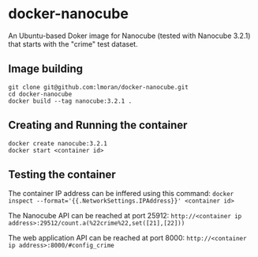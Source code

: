 # docker-nanocube

An Ubuntu-based Doker image for Nanocube (tested with Nanocube 3.2.1) that starts with the "crime" test dataset.


## Image building

```
git clone git@github.com:lmoran/docker-nanocube.git
cd docker-nanocube
docker build --tag nanocube:3.2.1 .

```


## Creating and Running the container

```
docker create nanocube:3.2.1
docker start <container id>

```


## Testing the container

The container IP address can be inffered using this command:
`docker inspect --format='{{.NetworkSettings.IPAddress}}' <container id>`

The Nanocube API can be reached at port 25912:
`http://<container ip address>:29512/count.a(%22crime%22,set([21],[22]))`

The web application API can be reached at port 8000:
`http://<container ip address>:8000/#config_crime`




